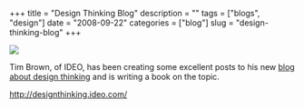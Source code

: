+++
title = "Design Thinking Blog"
description = ""
tags = ["blogs", "design"]
date = "2008-09-22"
categories = ["blog"]
slug = "design-thinking-blog"
+++



  <div class="notebook-screenshot"><a href="http://designthinking.ideo.com/"><img src="/media/bluga/wt48d7baf719ff7.jpg"/></a></div><p>Tim Brown, of IDEO, has been creating some excellent posts to his new <a href="http://designthinking.ideo.com/">blog about design thinking</a> and is writing a book on the topic.</p>
    
  <a href="http://designthinking.ideo.com/">http://designthinking.ideo.com/</a>
